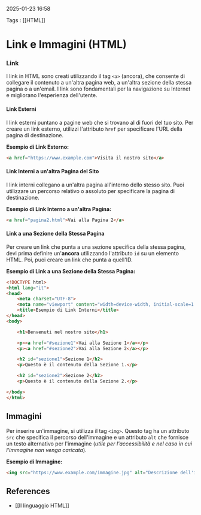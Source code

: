 2025-01-23 16:58

Tags : [[HTML]]

# Link e Immagini (HTML)

### Link 
I link in HTML sono creati utilizzando il tag `<a>` (ancora), che consente di collegare il contenuto a un'altra pagina web, a un'altra sezione della stessa pagina o a un'email. I link sono fondamentali per la navigazione su Internet e migliorano l'esperienza dell'utente.
#### Link Esterni
I link esterni puntano a pagine web che si trovano al di fuori del tuo sito. Per creare un link esterno, utilizzi l'attributo `href` per specificare l'URL della pagina di destinazione.

**Esempio di Link Esterno:**
```HTML
<a href="https://www.example.com">Visita il nostro sito</a>
```

#### Link Interni a un'altra Pagina del Sito
I link interni collegano a un'altra pagina all'interno dello stesso sito. Puoi utilizzare un percorso relativo o assoluto per specificare la pagina di destinazione.

**Esempio di Link Interno a un'altra Pagina:**
```HTML
<a href="pagina2.html">Vai alla Pagina 2</a>
```
#### Link a una Sezione della Stessa Pagina
Per creare un link che punta a una sezione specifica della stessa pagina, devi prima definire un'**ancora** utilizzando l'attributo `id` su un elemento HTML. Poi, puoi creare un link che punta a quell'ID.

**Esempio di Link a una Sezione della Stessa Pagina:**
```HTML
<!DOCTYPE html>
<html lang="it">
<head>
    <meta charset="UTF-8">
    <meta name="viewport" content="width=device-width, initial-scale=1.0">
    <title>Esempio di Link Interni</title>
</head>
<body>

    <h1>Benvenuti nel nostro sito</h1>

    <p><a href="#sezione1">Vai alla Sezione 1</a></p>
    <p><a href="#sezione2">Vai alla Sezione 2</a></p>

    <h2 id="sezione1">Sezione 1</h2>
    <p>Questo è il contenuto della Sezione 1.</p>

    <h2 id="sezione2">Sezione 2</h2>
    <p>Questo è il contenuto della Sezione 2.</p>

</body>
</html>
```

## Immagini
Per inserire un'immagine, si utilizza il tag `<img>`. Questo tag ha un attributo `src` che specifica il percorso dell'immagine e un attributo `alt` che fornisce un testo alternativo per l'immagine (*utile per l'accessibilità e nel caso in cui l'immagine non venga caricata*).

**Esempio di Immagine:**
```HTML
<img src="https://www.example.com/immagine.jpg" alt="Descrizione dell'immagine" width="300" height="200">
```

## References

- [[Il linguaggio HTML]]